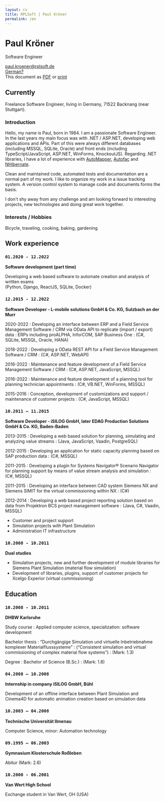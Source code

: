 ```yaml
---
layout: cv
title: RPLSoft | Paul Kröner
permalink: /en
---
```


# Paul Kröner
  Software Engineer

<div id="webaddress">
	<div>
		<a href="mailto:paul.kroener@rplsoft.de">paul.kroener@rplsoft.de</a>
	</div>
	<div id="links">
		<div>
			<a href="/">German?</a>
		</div>
		<div>
			This document as
			<a href="/assets/pdf/cv-kroener-en.pdf">PDF</a> or 
			<a href="javascript:if(window.print)window.print()">print</a>
		</div>
	</div>
</div>


## Currently

Freelance Software Engineer, living in Germany, 71522 Backnang (near Stuttgart).

### Introduction

Hello, my name is Paul, born in 1984. I am a passionate Software Engineer. In the last years my main focus was with .NET / ASP.NET, developing web applications and APIs. Part of this were always different databases (including MSSQL, SQLite, Oracle) and front ends (including TypeScript/JavaScript, ASP.NET, WinForms, KnockoutJS). Regarding .NET libraries, I have a lot of experience with [AutoMapper](https://automapper.org/), [Autofac](https://autofac.org/) and [NHibernate](https://nhibernate.info/).

Clean and maintained code, automated tests and documentation are a normal part of my work. I like to organize my work in a issue tracking system. A version control system to manage code and documents forms the basis.

I don't shy away from any challenge and am looking forward to interesting projects, new technologies and doing great work together.

### Interests / Hobbies

Bicycle, traveling, cooking, baking, gardening

## Work experience

### `01.2020 - 12.2022`
**Software development (part time)**

Developing a web based software to automate creation and analysis of written exams\
(Python, Django, ReactJS, SQLite, Docker)

### `12.2015 - 12.2022`
**Software Developer - L-mobile solutions GmbH & Co. KG, Sulzbach an der Murr**

2020-2022
: Developing an interface between ERP and a Field Service Management Software / CRM via OData API to replicate (import / export) data
: ERPs including proALPHA, InforCOM, SAP Business One
: (C#, SQLite, MSSQL, Oracle, HANA)

2018-2022
: Developing a OData REST API for a Field Service Management Software / CRM
: (C#, ASP.NET, WebAPI)

2016-2022
: Maintenance and feature development of a Field Service Management Software / CRM
: (C#, ASP.NET, JavaScript, MSSQL)

2016-2022
: Maintenance and feature development of a planning tool for planning technician appointments
: (C#, VB.NET, WinForms, MSSQL)

2015-2016
: Conception, development of customizations and support / maintenance of customer projects
: (C#, JavaScript, MSSQL)

### `10.2011 – 11.2015`
**Software Developer - iSILOG GmbH, later EDAG Production Solutions GmbH & Co. KG, Baden-Baden**

2013-2015
: Developing a web based solution for planning, simulating and analyzing value streams
: (Java, JavaScript, Vaadin, PostgreSQL)

2012-2015
: Developing an application for static capacity planning based on SAP production data
: (C#, MSSQL)

2011-2015
: Developing a plugin for Systems Navigator&reg; Scenario Navigator for planning support by means of value stream analysis and simulation
: (C#, MSSQL)

2011-2015
: Developing an interface between CAD system Siemens NX and Siemens SIMIT for the virtual commissioning within NX
: (C#)

2012-2014
: Developing a web based project reporting solution based on data from Projektron BCS project management software 
: (Java, C#, Vaadin, MSSQL)

- Customer and project support
- Simulation projects with Plant Simulation
- Administration IT infrastructure

### `10.2008 - 10.2011`
**Dual studies**

- Simulation projects, new and further development of module libraries for Siemens Plant Simulation (material flow simulation)
- Development of libraries, plugins, support of customer projects for Xcelgo Experior (virtual commissioning)

## Education

### `10.2008 - 10.2011`
**DHBW Karlsruhe**

Study course
: Applied computer science, specialization: software development

Bachelor thesis
: &ldquo;Durchgängige Simulation und virtuelle Inbetriebnahme komplexer Materialflusssysteme&rdquo;
: (&ldquo;Consistent simulation and virtual commissioning of complex material flow systems&rdquo;)
: (Mark: 1.3)

Degree
: Bachelor of Science (B.Sc.)
: (Mark: 1.8)

### `04.2008 – 10.2008`
**Internship in company iSILOG GmbH, Bühl**

Development of an offline interface between Plant Simulation and Cinema4D for automatic animation creation based on simulation data

### `10.2003 – 04.2008`
**Technische Universität Ilmenau**

Computer Science, minor: Automation technology

### `09.1995 – 06.2003`
**Gymnasium Klosterschule Roßleben**

Abitur (Mark: 2.6)

### `10.2000 - 06.2001`
**Van Wert High School**

Exchange student in Van Wert, OH (USA)
